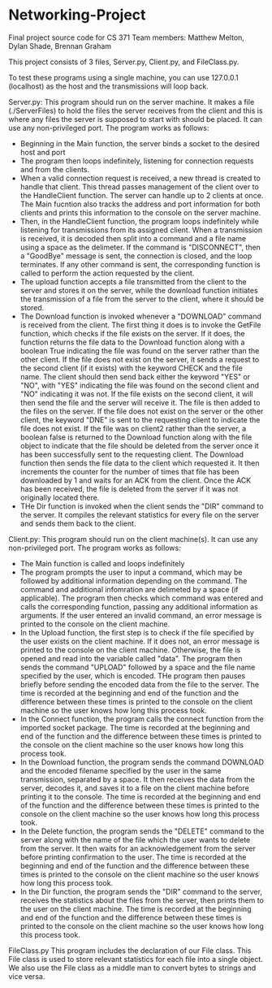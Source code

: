 # Networking-Project
Final project source code for CS 371
Team members: Matthew Melton, Dylan Shade, Brennan Graham

This project consists of 3 files, Server.py, Client.py, and FileClass.py. 

To test these programs using a single machine, you can use 127.0.0.1 (localhost) as the host
and the transmissions will loop back.

Server.py: 
This program should run on the server machine. It makes a file (./ServerFiles) to hold the files the server receives from the client and this is where any files the server is supposed to start with should be placed. It can use any non-privileged port. The program works as follows:
- Beginning in the Main function, the server binds a socket to the desired host and port
- The program then loops indefinitely, listening for connection requests and from the clients.
- When a valid connection request is received, a new thread is created to handle that client. This thread passes management of the client over to the HandleClient function. The server can handle up to 2 clients at once. The Main fucntion also tracks the address and port information for both clients and prints this information to the console on the server machine.
- Then, in the HandleClient function, the program loops indefinitely while listening for transmissions from its assigned client. When a transmission is received, it is decoded then split into a command and a file name using a space as the delimeter. If the command is "DISCONNECT", then a "GoodBye" message is sent, the connection is closed, and the loop terminates. If any other command is sent, the corresponding function is called to perform the action requested by the client.
- The upload function accepts a file transmitted from the client to the server and stores it on the server, while the download function initiates the transmission of a file from the server to the client, where it should be stored.
- The Download function is invoked whenever a "DOWNLOAD" command is received from the client. The first thing it does is to invoke the GetFile function, which checks if the file exists on the server. If it does, the function returns the file data to the Download function along with a boolean True indicating the file was found on the server rather than the other client. If the file does not exist on the server, it sends a request to the second client (if it exists) with the keyword CHECK and the file name. The client should then send back either the keyword "YES" or "NO", with "YES" indicating the file was found on the second client and "NO" indicating it was not. If the file exists on the second client, it will then send the file and the server will receive it. The file is then added to the files on the server. If the file does not exist on the server or the other client, the keyword "DNE" is sent to the requesting client to indicate the file does not exist. If the file was on client2 rather than the server, a boolean false is returned to the Download function along with the file object to indicate that the file should be deleted from the server once it has been successfully sent to the requesting client. The Download function then sends the file data to the client which requested it. It then increments the counter for the number of times that file has been downloaded by 1 and waits for an ACK from the client. Once the ACK has been received, the file is deleted from the server if it was not originally located there.
- THe Dir function is invoked when the client sends the "DIR" command to the server. It compiles the relevant statistics for every file on the server and sends them back to the client. 

Client.py:
This program should run on the client machine(s). It can use any non-privileged port. The program works as follows:
- The Main function is called and loops indefinitely
- The program prompts the user to input a command, which may be followed by additional information depending on the command. The command and additional infomration are delimeted by a space (if applicable). The program then checks which command was entered and calls the corresponding function, passing any additional information as arguments. If the user entered an invalid command, an error message is printed to the console on the client machine.
- In the Upload function, the first step is to check if the file specified by the user exists on the client machine. If it does not, an error message is printed to the console on the client machine. Otherwise, the file is opened and read into the variable called "data". The program then sends the command "UPLOAD" followed by a space and the file name specified by the user, which is encoded. THe program then pauses briefly before sending the encoded data from the file to the server. The time is recorded at the beginning and end of the function and the difference between these times is printed to the console on the client machine so the user knows how long this process took.
- In the Connect function, the program calls the connect function from the imported socket package. The time is recorded at the beginning and end of the function and the difference between these times is printed to the console on the client machine so the user knows how long this process took.
- In the Download function, the program sends the command DOWNLOAD and the encoded filename specified by the user in the same transmission, separated by a space. It then receives the data from the server, decodes it, and saves it to a file on the client machine before printing it to the console. The time is recorded at the beginning and end of the function and the difference between these times is printed to the console on the client machine so the user knows how long this process took.
- In the Delete function, the program sends the "DELETE" command to the server along with the name of the file which the user wants to delete from the server. It then waits for an acknowledgement from the server before printing confirmation to the user. The time is recorded at the beginning and end of the function and the difference between these times is printed to the console on the client machine so the user knows how long this process took.
- In the Dir function, the program sends the "DIR" command to the server, receives the statistics about the files from the server, then prints them to the user on the client machine. The time is recorded at the beginning and end of the function and the difference between these times is printed to the console on the client machine so the user knows how long this process took.

FileClass.py
This program includes the declaration of our File class. This File class is used to store relevant statistics for each file into a single object. We also use the File class as a middle man to convert bytes to strings and vice versa.